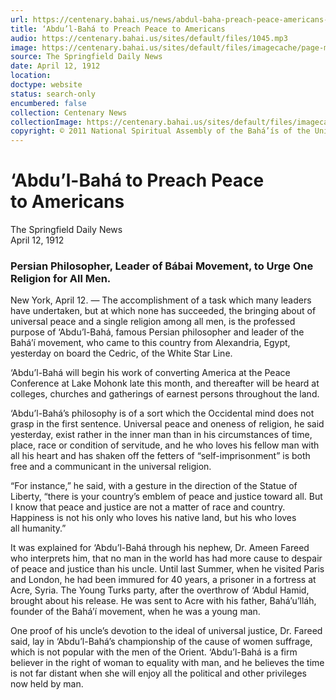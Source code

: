 ```yaml
---
url: https://centenary.bahai.us/news/abdul-baha-preach-peace-americans-0
title: ‘Abdu’l-Bahá to Preach Peace to Americans
audio: https://centenary.bahai.us/sites/default/files/1045.mp3
image: https://centenary.bahai.us/sites/default/files/imagecache/page-main-image/images/press_clippings/04-12-1912%2CThe%20Springfield%20Daily%20News%2CAbdul%20Baha%20To%20Preach%20Peace%20To%20Americans.png
source: The Springfield Daily News
date: April 12, 1912
location: 
doctype: website
status: search-only
encumbered: false
collection: Centenary News
collectionImage: https://centenary.bahai.us/sites/default/files/imagecache/theme-image/main_image/abdulbaha-overview-small_0.jpg
copyright: © 2011 National Spiritual Assembly of the Bahá’ís of the United States
---
```



# ‘Abdu’l-Bahá to Preach Peace to Americans

The Springfield Daily News  
April 12, 1912  
  



### Persian Philosopher, Leader of Bábai Movement, to Urge One Religion for All Men.

New York, April 12. — The accomplishment of a task which many leaders have undertaken, but at which none has succeeded, the bringing about of universal peace and a single religion among all men, is the professed purpose of ‘Abdu’l-Bahá, famous Persian philosopher and leader of the Bahá’í movement, who came to this country from Alexandria, Egypt, yesterday on board the Cedric, of the White Star Line.

‘Abdu’l-Bahá will begin his work of converting America at the Peace Conference at Lake Mohonk late this month, and thereafter will be heard at colleges, churches and gatherings of earnest persons throughout the land.

‘Abdu’l-Bahá’s philosophy is of a sort which the Occidental mind does not grasp in the first sentence. Universal peace and oneness of religion, he said yesterday, exist rather in the inner man than in his circumstances of time, place, race or condition of servitude, and he who loves his fellow man with all his heart and has shaken off the fetters of “self-imprisonment” is both free and a communicant in the universal religion.

“For instance,” he said, with a gesture in the direction of the Statue of Liberty, “there is your country’s emblem of peace and justice toward all. But I know that peace and justice are not a matter of race and country. Happiness is not his only who loves his native land, but his who loves all humanity.”

It was explained for ‘Abdu’l-Bahá through his nephew, Dr. Ameen Fareed who interprets him, that no man in the world has had more cause to despair of peace and justice than his uncle. Until last Summer, when he visited Paris and London, he had been immured for 40 years, a prisoner in a fortress at Acre, Syria. The Young Turks party, after the overthrow of ‘Abdul Hamid, brought about his release. He was sent to Acre with his father, Bahá’u’lláh, founder of the Bahá’í movement, when he was a young man.

One proof of his uncle’s devotion to the ideal of universal justice, Dr. Fareed said, lay in ‘Abdu’l-Bahá’s championship of the cause of women suffrage, which is not popular with the men of the Orient. ‘Abdu’l-Bahá is a firm believer in the right of woman to equality with man, and he believes the time is not far distant when she will enjoy all the political and other privileges now held by man.